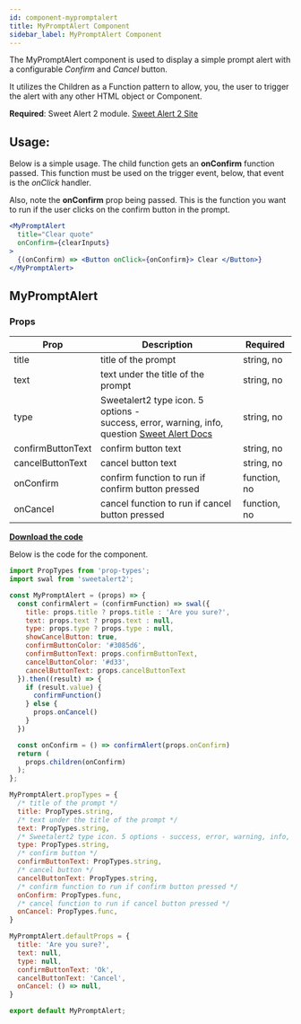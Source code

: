 ```yaml
---
id: component-mypromptalert
title: MyPromptAlert Component
sidebar_label: MyPromptAlert Component
---
```


The MyPromptAlert component is used to display a simple prompt alert with a configurable *Confirm* and *Cancel* button.

It utilizes the Children as a Function pattern to allow, you, the user to trigger the alert with any other HTML object or Component.

**Required**: Sweet Alert 2 module. [Sweet Alert 2 Site](https://sweetalert2.github.io/)

## Usage:

Below is a simple usage.  The child function gets an **onConfirm** function passed.  This function must be used on the trigger event, below, that event is the *onClick* handler.

Also, note the **onConfirm** prop being passed.  This is the function you want to run if the user clicks on the confirm button in the prompt.

```jsx
<MyPromptAlert
  title="Clear quote"
  onConfirm={clearInputs}
>
  {(onConfirm) => <Button onClick={onConfirm}> Clear </Button>}
</MyPromptAlert>
```

## MyPromptAlert

### Props

| **Prop**          | **Description**                                              | **Required** |
| ----------------- | ------------------------------------------------------------ | ------------ |
| title             | title of the prompt                                          | string, no   |
| text              | text under the title of the prompt                           | string, no   |
| type              | Sweetalert2 type icon. 5 options - <br />success, error, warning, info, question [Sweet Alert Docs](https://sweetalert2.github.io/#popup-types) | string, no   |
| confirmButtonText | confirm button text                                          | string, no   |
| cancelButtonText  | cancel button text                                           | string, no   |
| onConfirm         | confirm function to run if confirm button pressed            | function, no |
| onCancel          | cancel function to run if cancel button pressed              | function, no |

[**Download the code**](../assets/components/MyPromptAlert.js)

Below is the code for the component.

```javascript
import PropTypes from 'prop-types';
import swal from 'sweetalert2';

const MyPromptAlert = (props) => {
  const confirmAlert = (confirmFunction) => swal({
    title: props.title ? props.title : 'Are you sure?',
    text: props.text ? props.text : null,
    type: props.type ? props.type : null,
    showCancelButton: true,
    confirmButtonColor: '#3085d6',
    confirmButtonText: props.confirmButtonText,
    cancelButtonColor: '#d33',
    cancelButtonText: props.cancelButtonText
  }).then((result) => {
    if (result.value) {
      confirmFunction()
    } else {
      props.onCancel()
    }
  })

  const onConfirm = () => confirmAlert(props.onConfirm)
  return (
    props.children(onConfirm)
  );
};

MyPromptAlert.propTypes = {
  /* title of the prompt */
  title: PropTypes.string,
  /* text under the title of the prompt */
  text: PropTypes.string,
  /* Sweetalert2 type icon. 5 options - success, error, warning, info, question https://sweetalert2.github.io/#popup-types */
  type: PropTypes.string,
  /* confirm button */
  confirmButtonText: PropTypes.string,
  /* cancel button */
  cancelButtonText: PropTypes.string,
  /* confirm function to run if confirm button pressed */
  onConfirm: PropTypes.func,
  /* cancel function to run if cancel button pressed */
  onCancel: PropTypes.func,
}

MyPromptAlert.defaultProps = {
  title: 'Are you sure?',
  text: null,
  type: null,
  confirmButtonText: 'Ok',
  cancelButtonText: 'Cancel',
  onCancel: () => null,
}

export default MyPromptAlert;
```

